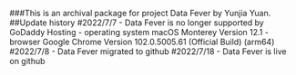 ###This is an archival package for project Data Fever by Yunjia Yuan.
##Update history
#2022/7/7 - Data Fever is no longer supported by GoDaddy Hosting
          - operating system macOS Monterey Version 12.1
          - browser Google Chrome Version 102.0.5005.61 (Official Build) (arm64)
#2022/7/8 - Data Fever migrated to github
#2022/7/18 - Data Fever is live on github
